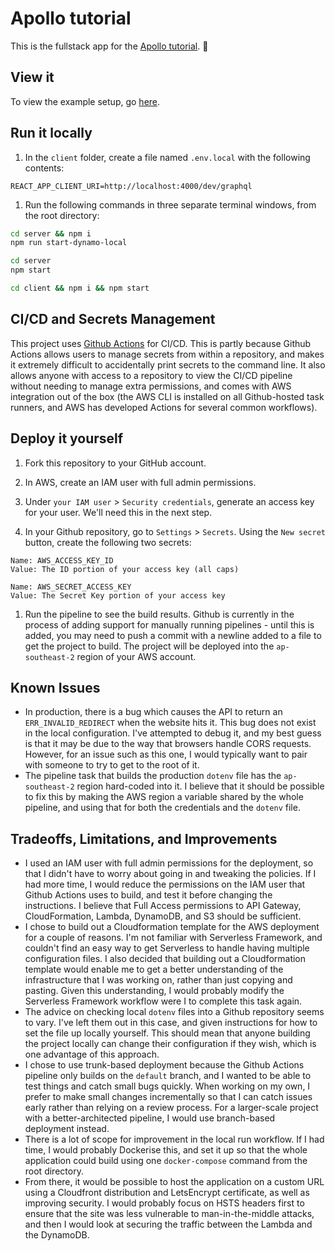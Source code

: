 # Apollo tutorial

This is the fullstack app for the [Apollo tutorial](http://apollographql.com/docs/tutorial/introduction.html). 🚀

## View it

To view the example setup, go [here](http://fullstack-gql-website-deployment.s3-website-ap-southeast-2.amazonaws.com/).

## Run it locally

1. In the `client` folder, create a file named `.env.local` with the following contents:

  ```
  REACT_APP_CLIENT_URI=http://localhost:4000/dev/graphql
  ```
  
1. Run the following commands in three separate terminal windows, from the root directory:

  ```bash
  cd server && npm i
  npm run start-dynamo-local
  ```

  ```bash
  cd server
  npm start
  ```

  ```bash
  cd client && npm i && npm start
  ```

## CI/CD and Secrets Management

This project uses [Github Actions](https://github.com/features/actions) for CI/CD.  This is partly because Github Actions allows users to manage secrets from within a repository, and makes it extremely difficult to accidentally print secrets to the command line.  It also allows anyone with access to a repository to view the CI/CD pipeline without needing to manage extra permissions, and comes with AWS integration out of the box (the AWS CLI is installed on all Github-hosted task runners, and AWS has developed Actions for several common workflows).

## Deploy it yourself

1. Fork this repository to your GitHub account.

1. In AWS, create an IAM user with full admin permissions.

1. Under `your IAM user` > `Security credentials`, generate an access key for your user.  We'll need this in the next step.

1. In your Github repository, go to `Settings` > `Secrets`.  Using the `New secret` button, create the following two secrets:

  ```
  Name: AWS_ACCESS_KEY_ID
  Value: The ID portion of your access key (all caps)
  ```
  
  ```
  Name: AWS_SECRET_ACCESS_KEY
  Value: The Secret Key portion of your access key
  ```

1. Run the pipeline to see the build results.  Github is currently in the process of adding support for manually running pipelines - until this is added, you may need to push a commit with a newline added to a file to get the project to build.  The project will be deployed into the `ap-southeast-2` region of your AWS account.

## Known Issues

- In production, there is a bug which causes the API to return an `ERR_INVALID_REDIRECT` when the website hits it.  This bug does not exist in the local configuration.  I've attempted to debug it, and my best guess is that it may be due to the way that browsers handle CORS requests.  However, for an issue such as this one, I would typically want to pair with someone to try to get to the root of it.
- The pipeline task that builds the production `dotenv` file has the `ap-southeast-2` region hard-coded into it.  I believe that it should be possible to fix this by making the AWS region a variable shared by the whole pipeline, and using that for both the credentials and the `dotenv` file.

## Tradeoffs, Limitations, and Improvements

- I used an IAM user with full admin permissions for the deployment, so that I didn't have to worry about going in and tweaking the policies.  If I had more time, I would reduce the permissions on the IAM user that Github Actions uses to build, and test it before changing the instructions.  I believe that Full Access permissions to API Gateway, CloudFormation, Lambda, DynamoDB, and S3 should be sufficient.
- I chose to build out a Cloudformation template for the AWS deployment for a couple of reasons.  I'm not familiar with Serverless Framework, and couldn't find an easy way to get Serverless to handle having multiple configuration files.  I also decided that building out a Cloudformation template would enable me to get a better understanding of the infrastructure that I was working on, rather than just copying and pasting.  Given this understanding, I would probably modify the Serverless Framework workflow were I to complete this task again.
- The advice on checking local `dotenv` files into a Github repository seems to vary.  I've left them out in this case, and given instructions for how to set the file up locally yourself.  This should mean that anyone building the project locally can change their configuration if they wish, which is one advantage of this approach.
- I chose to use trunk-based deployment because the Github Actions pipeline only builds on the `default` branch, and I wanted to be able to test things and catch small bugs quickly.  When working on my own, I prefer to make small changes incrementally so that I can catch issues early rather than relying on a review process.  For a larger-scale project with a better-architected pipeline, I would use branch-based deployment instead.
- There is a lot of scope for improvement in the local run workflow.  If I had time, I would probably Dockerise this, and set it up so that the whole application could build using one `docker-compose` command from the root directory.
- From there, it would be possible to host the application on a custom URL using a Cloudfront distribution and LetsEncrypt certificate, as well as improving security.  I would probably focus on HSTS headers first to ensure that the site was less vulnerable to man-in-the-middle attacks, and then I would look at securing the traffic between the Lambda and the DynamoDB.
